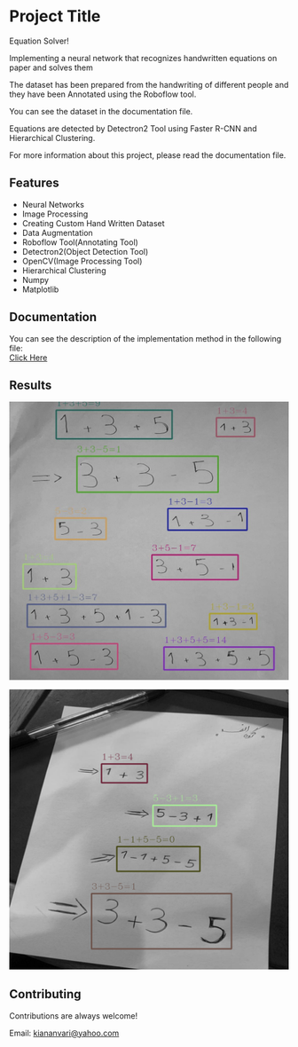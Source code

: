
# Project Title

Equation Solver!

Implementing a neural network that recognizes handwritten equations on paper and solves them

The dataset has been prepared from the handwriting of different people and they have been Annotated using the Roboflow tool.

You can see the dataset in the documentation file.

Equations are detected by Detectron2 Tool using Faster R-CNN and Hierarchical Clustering.

For more information about this project, please read the documentation file.

## Features

- Neural Networks
- Image Processing
- Creating Custom Hand Written Dataset
- Data Augmentation
- Roboflow Tool(Annotating Tool)
- Detectron2(Object Detection Tool)
- OpenCV(Image Processing Tool)
- Hierarchical Clustering
- Numpy
- Matplotlib
## Documentation

You can see the description of the implementation method in the following file:  
[Click Here]([https://linktodocumentation](https://github.com/kiananvari/Handwritten-Equation-Solver-Neural-Network/raw/main/Documentation.pdf))

## Results 

![App Screenshot](https://github.com/kiananvari/Handwritten-Equation-Solver-Neural-Network/raw/main/Results/1.png)

![App Screenshot](https://github.com/kiananvari/Handwritten-Equation-Solver-Neural-Network/raw/main/Results/2.png)

## Contributing

Contributions are always welcome!

Email: kiananvari@yahoo.com

